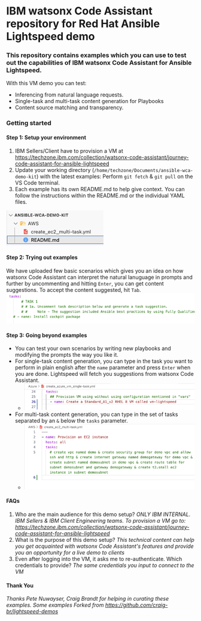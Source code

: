 # IBM watsonx Code Assistant repository for Red Hat Ansible Lightspeed demo

<h3>This repository contains examples which you can use to test out the capabilities of IBM watsonx Code Assistant for Ansible Lightspeed.</h3>

With this VM demo you can test:
- Inferencing from natural language requests.
- Single-task and multi-task content generation for Playbooks
- Content source matching and transparency.

<h3>Getting started</h3>  

<h4>Step 1: Setup your environment</h4>

1. IBM Sellers/Client have to provision a VM at https://techzone.ibm.com/collection/watsonx-code-assistant/journey-code-assistant-for-ansible-lightspeed
2. Update your working directory (`/home/techzone/Documents/ansible-wca-demo-kit`) with the latest examples: Perform `git fetch` & `git pull` on the VS Code terminal.
3. Each example has its own README.md to help give context. You can follow the instructions within the README.md or the individual YAML files.
<img title="Example README.md" src="/Images/Example-read-me.png">

<h4>Step 2: Trying out examples</h4>

We have uploaded few basic scenarios which gives you an idea on how watsonx Code Assistant can interpret the natural lanuguage in prompts and further by uncommenting and hitting `Enter`, you can get content suggestions. To accept the content suggested, hit `Tab`.
<img title="Example list" src="/Images/Example-uncomment.png">

<h4>Step 3: Going beyond examples</h4>

- You can test your own scenarios by writing new playbooks and modifying the prompts the way you like it.
- For single-task content generation, you can type in the task you want to perform in plain english after the `name` parameter and press `Enter` when you are done. Lightspeed will fetch you suggestions from watsonx Code Assistant.
  - <img title="Example list" src="/Images/Single-task.png">
- For multi-task content generation, you can type in the set of tasks separated by an `&` below the `tasks` parameter.
  - <img title="Example list" src="/Images/Multi-task.png">

#### FAQs

1. Who are the main audience for this demo setup? _ONLY IBM INTERNAL. IBM Sellers & IBM Client Engineering teams. To provision a VM go to: https://techzone.ibm.com/collection/watsonx-code-assistant/journey-code-assistant-for-ansible-lightspeed_
2. What is the purpose of this demo setup? _This technical content can help you get acquainted with watsonx Code Assistant's features and provide you an opportunity for a live demo to clients_
3. Even after logging into the VM, it asks me to re-authenticate. Which credentials to provide? _The same credentials you input to connect to the VM_

#### Thank You
_Thanks Pete Nuwayser, Craig Brandt for helping in curating these examples. Some examples _Forked from_ https://github.com/craig-br/lightspeed-demos_
